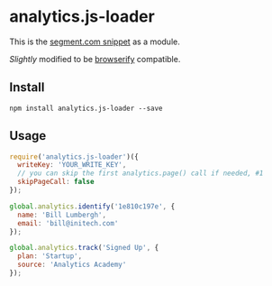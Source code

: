 # analytics.js-loader

This is the [segment.com snippet](https://segment.com/docs/libraries/analytics.js/quickstart/#step-1-copy-the-snippet) as a module.

*Slightly* modified to be [browserify](http://browserify.org/) compatible.

## Install

```shell
npm install analytics.js-loader --save
```

## Usage

```js
require('analytics.js-loader')({
  writeKey: 'YOUR_WRITE_KEY',
  // you can skip the first analytics.page() call if needed, #1
  skipPageCall: false
});

global.analytics.identify('1e810c197e', {
  name: 'Bill Lumbergh',
  email: 'bill@initech.com'
});

global.analytics.track('Signed Up', {
  plan: 'Startup',
  source: 'Analytics Academy'
});
```
